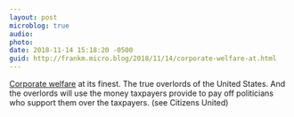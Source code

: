 ```yaml
---
layout: post
microblog: true
audio: 
photo: 
date: 2018-11-14 15:18:20 -0500
guid: http://frankm.micro.blog/2018/11/14/corporate-welfare-at.html
---
```

[Corporate welfare](https://www.fastcompany.com/90267287/here-are-the-most-infuriating-details-of-amazons-hq2-deals) at its finest. The true overlords of the United States. And the overlords will use the money taxpayers provide to pay off politicians who support them over the taxpayers. (see Citizens United)

